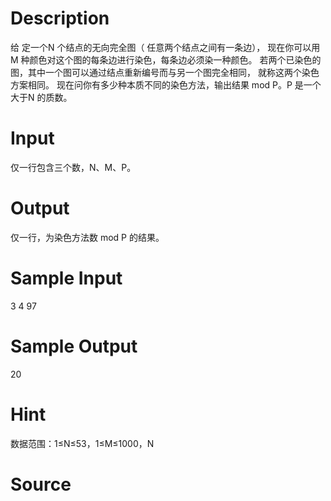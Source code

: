 
# Description

<div class="content">给 定一个N 个结点的无向完全图（ 任意两个结点之间有一条边），
现在你可以用 M 种颜色对这个图的每条边进行染色，每条边必须染一种颜色。
若两个已染色的图，其中一个图可以通过结点重新编号而与另一个图完全相同，
就称这两个染色方案相同。
现在问你有多少种本质不同的染色方法，输出结果 mod P。P 是一个大于N
的质数。
</div>

# Input

<div class="content">仅一行包含三个数，N、M、P。
</div>

# Output

<div class="content">仅一行，为染色方法数 mod P 的结果。
</div>

# Sample Input

<div class="content"><span class="sampledata">3 4 97<br/>
</span></div>

# Sample Output

<div class="content"><span class="sampledata">20</span></div>

# Hint

<div class="content"><p>数据范围：1≤N≤53，1≤M≤1000，N<p≤10 9="" 。<br="">
</p≤10></p></div>

# Source

<div class="content"><p><a href="problemset.php?search="></a></p></div>

